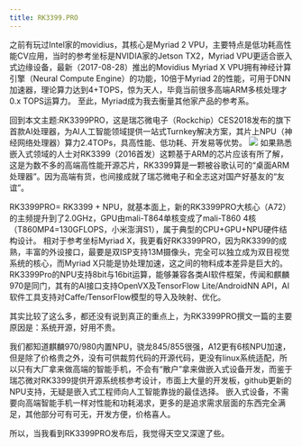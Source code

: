 ```yaml
---
title: RK3399.PRO
---
```



之前有玩过Intel家的movidius，其核心是Myriad 2 VPU，主要特点是低功耗高性能CV应用，当时的参考坐标是NVIDIA家的Jetson TX2，Myriad VPU更适合嵌入式边缘设备，最新（2017-08-28）推出的Movidius Myriad X VPU拥有神经计算引擎（Neural Compute Engine）的功能，10倍于Myriad 2的性能，可用于DNN加速器，理论算力达到4+TOPS，惊为天人，毕竟当前很多高端ARM多核处理才0.x TOPS运算力。 至此，Myriad成为我去衡量其他家产品的参考系。


回到本文主题:RK3399PRO，这是瑞芯微电子（Rockchip）CES2018发布的旗下首款AI处理器，为AI人工智能领域提供一站式Turnkey解决方案，其片上NPU（神经网络处理器）算力2.4TOPs，具高性能、低功耗、开发易等优势。 ![](http://www.itq.ink/wp-content/uploads/2018/09/RK3399PRO.png) 如果熟悉嵌入式领域的人士对RK3399（2016首发）这颗基于ARM的芯片应该有所了解，这是为数不多的高端高性能开源芯片，RK3399算是一颗被谷歌认可的“桌面ARM处理器”。因为高端有货，也间接成就了瑞芯微电子和全志这对国产好基友的“友谊”。 

RK3399PRO= RK3399 + NPU，就基本面上，新的RK3399PRO大核心（A72）的主频提升到了2.0GHz，GPU由mali-T864单核变成了mali-T860 4核（T860MP4=130GFLOPS，小米澎湃S1），属于典型的CPU+GPU+NPU硬件结构设计。 相对于参考坐标Myriad X，我更看好RK3399PRO，因为RK3399的成熟，丰富的外设接口，最要是双ISP支持13M摄像头，完全可以独立成为双目视觉系统的核心，而Myriad X只能是协处理加速，这之间的物料成本差异是巨大的。 RK3399Pro的NPU支持8bit与16bit运算，能够兼容各类AI软件框架，传闻和麒麟970是同门，其有的AI接口支持OpenVX及TensorFlow Lite/AndroidNN API，AI软件工具支持对Caffe/TensorFlow模型的导入及映射、优化。 

其实比较了这么多，都还没有说到真正的重点上，为RK3399PRO撰文一篇的主要原因是：系统开源，好用不贵。 

我们都知道麒麟970/980内置NPU，骁龙845/855很强，A12更有6核NPU加速，但是除了价格贵之外，没有可供裁剪代码的开源代码，更没有linux系统适配，所以只有大厂拿来做高端的智能手机，不会有“散户”拿来做嵌入式设备开发，而鉴于瑞芯微对RK3399提供开源系统核参考设计，市面上大量的开发板，github更新的NPU支持，无疑是嵌入式工程师向人工智能靠拢的最佳选择。 嵌入式设备，不需要向高端智能手机一样对性能和功耗渴求，更多的是追求需求层面的东西完全满足，其他部分可有可无，开发方便，价格喜人。

所以，当我看到RK3399PRO发布后，我觉得天空又深邃了些。